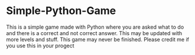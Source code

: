# Simple-Python-Game
This is a simple game made with Python where you are asked what to do and there is a correct and not correct answer. This may be updated with more levels and stuff. This game may never be finished.
Please credit me if you use this in your progect
